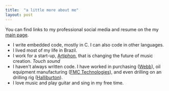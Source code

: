 ```yaml
---
title:  "a little more about me"
layout: post
---
```

You can find links to my professional social media and resume on the my [main page][main-page].

- I write embedded code, mostly in C. I can also code in other languages.
- I lived most of my life in Brazil.
- I work for a start-up, [Artiphon][artiphon-page], that is changing the future of music creation. *Touch sound*
- I haven't always written code. I have worked in purchasing ([Webb][webb-page]), oil equipment manufacturing ([FMC Technologies][fmc-page]), and even drilling on an drilling rig ([Halliburton][halliburton-page]).
- I love music and play guitar and sing in my free time.

<!-- You’ll find this post in your `_posts` directory. Go ahead and edit it and re-build the site to see your changes. You can rebuild the site in many different ways, but the most common way is to run `jekyll serve --watch`, which launches a web server and auto-regenerates your site when a file is updated.

To add new posts, simply add a file in the `_posts` directory that follows the convention `YYYY-MM-DD-name-of-post.ext` and includes the necessary front matter. Take a look at the source for this post to get an idea about how it works.

Jekyll also offers powerful support for code snippets:

``` ruby
def print_hi(name)
  puts "Hi, #{name}"
end
print_hi('Tom')
#=> prints 'Hi, Tom' to STDOUT.
```

Check out the [Jekyll docs][jekyll] for more info on how to get the most out of Jekyll. File all bugs/feature requests at [Jekyll’s GitHub repo][jekyll-gh]. If you have questions, you can ask them on [Jekyll’s dedicated Help repository][jekyll-help]. -->

[main-page]:   http://www.bergin.pro
[artiphon-page]: http://www.artiphon.com
[webb-page]:   http://www.webb.com.br
[fmc-page]:   http://www.fmctechnologies.com
[halliburton-page]:   http://www.halliburton.com

